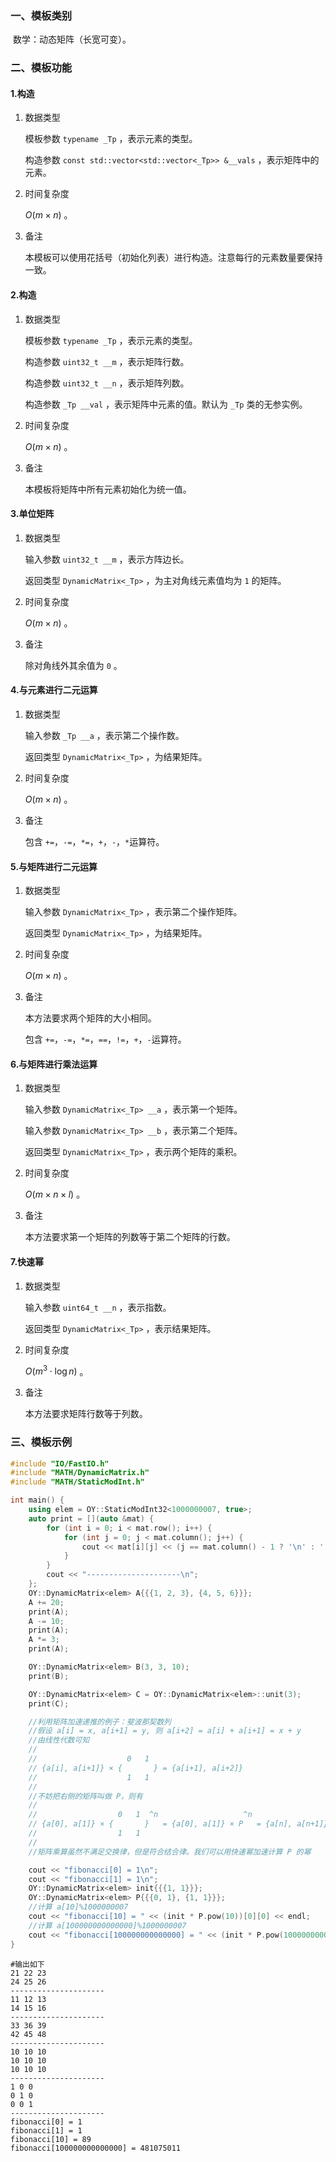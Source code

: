 ### 一、模板类别

​	数学：动态矩阵（长宽可变）。

### 二、模板功能

#### 1.构造

1. 数据类型

   模板参数 `typename _Tp` ，表示元素的类型。

   构造参数 `const std::vector<std::vector<_Tp>> &__vals` ，表示矩阵中的元素。

2. 时间复杂度

   $O(m\times n)$ 。

3. 备注

   本模板可以使用花括号（初始化列表）进行构造。注意每行的元素数量要保持一致。

#### 2.构造

1. 数据类型

   模板参数 `typename _Tp` ，表示元素的类型。

   构造参数 `uint32_t __m` ，表示矩阵行数。

   构造参数 `uint32_t __n` ，表示矩阵列数。

   构造参数 `_Tp __val` ，表示矩阵中元素的值。默认为 `_Tp` 类的无参实例。

2. 时间复杂度

   $O(m\times n)$ 。

3. 备注

   本模板将矩阵中所有元素初始化为统一值。

#### 3.单位矩阵

1. 数据类型

   输入参数 `uint32_t __m` ，表示方阵边长。

   返回类型 `DynamicMatrix<_Tp>` ，为主对角线元素值均为 `1` 的矩阵。

2. 时间复杂度

   $O(m\times n)$ 。

3. 备注

   除对角线外其余值为 `0` 。

#### 4.与元素进行二元运算

1. 数据类型

   输入参数 `_Tp __a` ，表示第二个操作数。

   返回类型 `DynamicMatrix<_Tp>` ，为结果矩阵。

2. 时间复杂度

   $O(m\times n)$ 。

3. 备注

   包含 `+=`，`-=`，`*=`，`+`，`-`，`*`运算符。


#### 5.与矩阵进行二元运算

1. 数据类型

   输入参数 `DynamicMatrix<_Tp>` ，表示第二个操作矩阵。

   返回类型 `DynamicMatrix<_Tp>` ，为结果矩阵。

2. 时间复杂度

   $O(m\times n)$ 。

3. 备注

   本方法要求两个矩阵的大小相同。

   包含 `+=`，`-=`，`*=`，`==`，`!=`，`+`，`-`运算符。

#### 6.与矩阵进行乘法运算

1. 数据类型

   输入参数 `DynamicMatrix<_Tp> __a` ，表示第一个矩阵。

   输入参数 `DynamicMatrix<_Tp> __b` ，表示第二个矩阵。

   返回类型 `DynamicMatrix<_Tp>` ，表示两个矩阵的乘积。

2. 时间复杂度

   $O(m\times n\times l)$ 。

3. 备注

   本方法要求第一个矩阵的列数等于第二个矩阵的行数。

#### 7.快速幂

1. 数据类型

   输入参数 `uint64_t __n` ，表示指数。

   返回类型 `DynamicMatrix<_Tp>` ，表示结果矩阵。

2. 时间复杂度

   $O(m^3 \cdot \log n)$ 。

3. 备注

   本方法要求矩阵行数等于列数。

### 三、模板示例

```c++
#include "IO/FastIO.h"
#include "MATH/DynamicMatrix.h"
#include "MATH/StaticModInt.h"

int main() {
    using elem = OY::StaticModInt32<1000000007, true>;
    auto print = [](auto &mat) {
        for (int i = 0; i < mat.row(); i++) {
            for (int j = 0; j < mat.column(); j++) {
                cout << mat[i][j] << (j == mat.column() - 1 ? '\n' : ' ');
            }
        }
        cout << "---------------------\n";
    };
    OY::DynamicMatrix<elem> A{{{1, 2, 3}, {4, 5, 6}}};
    A += 20;
    print(A);
    A -= 10;
    print(A);
    A *= 3;
    print(A);

    OY::DynamicMatrix<elem> B(3, 3, 10);
    print(B);

    OY::DynamicMatrix<elem> C = OY::DynamicMatrix<elem>::unit(3);
    print(C);

    //利用矩阵加速递推的例子：斐波那契数列
    //假设 a[i] = x, a[i+1] = y, 则 a[i+2] = a[i] + a[i+1] = x + y
    //由线性代数可知
    //
    //                    0   1
    // {a[i], a[i+1]} × {       } = {a[i+1], a[i+2]}
    //                    1   1
    //
    //不妨把右侧的矩阵叫做 P，则有
    //
    //                  0   1  ^n                   ^n
    // {a[0], a[1]} × {       }   = {a[0], a[1]} × P   = {a[n], a[n+1]}
    //                  1   1
    //
    //矩阵乘算虽然不满足交换律，但是符合结合律。我们可以用快速幂加速计算 P 的幂

    cout << "fibonacci[0] = 1\n";
    cout << "fibonacci[1] = 1\n";
    OY::DynamicMatrix<elem> init{{{1, 1}}};
    OY::DynamicMatrix<elem> P{{{0, 1}, {1, 1}}};
    //计算 a[10]%1000000007
    cout << "fibonacci[10] = " << (init * P.pow(10))[0][0] << endl;
    //计算 a[100000000000000]%1000000007
    cout << "fibonacci[100000000000000] = " << (init * P.pow(100000000000000))[0][0] << endl;
}
```

```
#输出如下
21 22 23
24 25 26
---------------------
11 12 13
14 15 16
---------------------
33 36 39
42 45 48
---------------------
10 10 10
10 10 10
10 10 10
---------------------
1 0 0
0 1 0
0 0 1
---------------------
fibonacci[0] = 1
fibonacci[1] = 1
fibonacci[10] = 89
fibonacci[100000000000000] = 481075011

```

